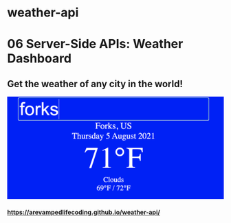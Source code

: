 # weather-api

# 06 Server-Side APIs: Weather Dashboard

## Get the weather of any city in the world!

<img src="Weather-img.png" alt="weather">

#### https://arevampedlifecoding.github.io/weather-api/

<!--  Try -->
